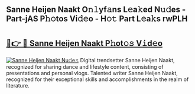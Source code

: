 ## Sanne Heijen Naakt O𝚗𝚕yf𝚊ns L𝚎a𝚔ed N𝚞𝚍es - Part-jAS P𝚑𝚘tos Vi𝚍𝚎o - H𝚘𝚝 Part L𝚎a𝚔s rwPLH

# <h2><a href="http://kf8jujh.oniu.top/?m=Sanne+Heijen+Naakt">🔗👉 🔴 Sanne Heijen Naakt P𝚑ot𝚘𝚜 V𝚒d𝚎o</a></h2>

[![Sanne Heijen Naakt Nu𝚍e𝚜](https://i.imgur.com/0qMVB7G.gif)](http://kf8jujh.oniu.top/?m=Sanne+Heijen+Naakt)
Digital trendsetter Sanne Heijen Naakt, recognized for sharing dance and lifestyle content, consisting of presentations and personal vlogs. Talented writer Sanne Heijen Naakt, recognized for their exceptional skills and accomplishments in the realm of literature.  
